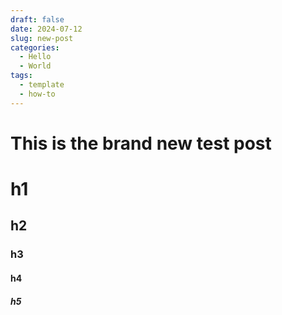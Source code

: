 ```yaml
---
draft: false 
date: 2024-07-12 
slug: new-post
categories:
  - Hello
  - World
tags:
  - template
  - how-to
---
```


# This is the brand new test post

# h1
## h2
### h3
#### h4
##### h5
